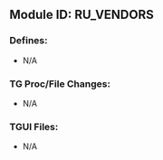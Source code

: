 ## Module ID: RU_VENDORS

### Defines:

- N/A

### TG Proc/File Changes:

- N/A

### TGUI Files:

- N/A
